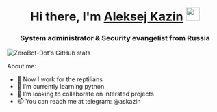<h1 align="center">Hi there, I'm <a href="https://zerobot.ru/?utm_source=github&utm_medium=profile&utm_campaign=md" target="_blank">Aleksej Kazin</a> 
<img src="https://github.com/blackcater/blackcater/raw/main/images/Hi.gif" height="32"/></h1>
<h3 align="center">System administrator & Security evangelist from Russia</h3>

![ZeroBot-Dot's GitHub stats](https://github-readme-stats.vercel.app/api?username=zerobot-dot&show_icons=true&theme=github_dark)

About me:
- 🔭 Now I work for the reptilians
- 🌱 I’m currently learning python
- 👯 I’m looking to collaborate on intersted projects
- 📫 You can reach me at telegram: @askazin
